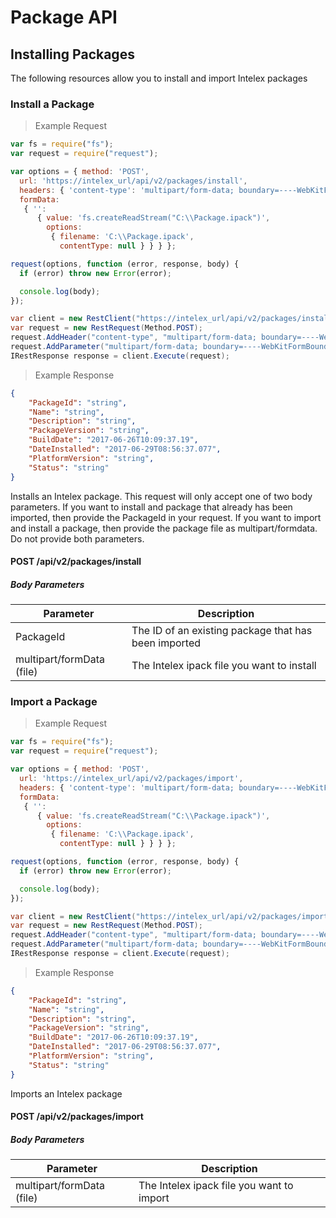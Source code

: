 # Package API

## Installing Packages

The following resources allow you to install and import Intelex packages

### Install a Package

> Example Request

```javascript
var fs = require("fs");
var request = require("request");

var options = { method: 'POST',
  url: 'https://intelex_url/api/v2/packages/install',
  headers: { 'content-type': 'multipart/form-data; boundary=----WebKitFormBoundary7MA4YWxkTrZu0gW' },
  formData: 
   { '': 
      { value: 'fs.createReadStream("C:\\Package.ipack")',
        options: 
         { filename: 'C:\\Package.ipack',
           contentType: null } } } };

request(options, function (error, response, body) {
  if (error) throw new Error(error);

  console.log(body);
});
```

```csharp
var client = new RestClient("https://intelex_url/api/v2/packages/install");
var request = new RestRequest(Method.POST);
request.AddHeader("content-type", "multipart/form-data; boundary=----WebKitFormBoundary7MA4YWxkTrZu0gW");
request.AddParameter("multipart/form-data; boundary=----WebKitFormBoundary7MA4YWxkTrZu0gW", "------WebKitFormBoundary7MA4YWxkTrZu0gW\r\nContent-Disposition: form-data; name=\"\"; filename=\"C:\\Package.ipack\"\r\nContent-Type: application/vnd.openxmlformats-officedocument.wordprocessingml.document\r\n\r\n\r\n------WebKitFormBoundary7MA4YWxkTrZu0gW--", ParameterType.RequestBody);
IRestResponse response = client.Execute(request);
```

> Example Response

```json
{
    "PackageId": "string",
    "Name": "string",
    "Description": "string",
    "PackageVersion": "string",
    "BuildDate": "2017-06-26T10:09:37.19",
    "DateInstalled": "2017-06-29T08:56:37.077",
    "PlatformVersion": "string",
    "Status": "string"
}
```

Installs an Intelex package. This request will only accept one of two body parameters. If you want to install and package that already has been imported, then provide the PackageId in your request. If you want to import and install a package, then provide the package file as multipart/formdata.  Do not provide both parameters.

#### POST /api/v2/packages/install

##### Body Parameters

Parameter | Description
--------- | --------- 
PackageId | The ID of an existing package that has been imported
multipart/formData (file) | The Intelex ipack file you want to install


### Import a Package

> Example Request

```javascript
var fs = require("fs");
var request = require("request");

var options = { method: 'POST',
  url: 'https://intelex_url/api/v2/packages/import',
  headers: { 'content-type': 'multipart/form-data; boundary=----WebKitFormBoundary7MA4YWxkTrZu0gW' },
  formData: 
   { '': 
      { value: 'fs.createReadStream("C:\\Package.ipack")',
        options: 
         { filename: 'C:\\Package.ipack',
           contentType: null } } } };

request(options, function (error, response, body) {
  if (error) throw new Error(error);

  console.log(body);
});
```

```csharp
var client = new RestClient("https://intelex_url/api/v2/packages/import");
var request = new RestRequest(Method.POST);
request.AddHeader("content-type", "multipart/form-data; boundary=----WebKitFormBoundary7MA4YWxkTrZu0gW");
request.AddParameter("multipart/form-data; boundary=----WebKitFormBoundary7MA4YWxkTrZu0gW", "------WebKitFormBoundary7MA4YWxkTrZu0gW\r\nContent-Disposition: form-data; name=\"\"; filename=\"C:\\Package.ipack\"\r\nContent-Type: application/vnd.openxmlformats-officedocument.wordprocessingml.document\r\n\r\n\r\n------WebKitFormBoundary7MA4YWxkTrZu0gW--", ParameterType.RequestBody);
IRestResponse response = client.Execute(request);
```

> Example Response

```json
{
    "PackageId": "string",
    "Name": "string",
    "Description": "string",
    "PackageVersion": "string",
    "BuildDate": "2017-06-26T10:09:37.19",
    "DateInstalled": "2017-06-29T08:56:37.077",
    "PlatformVersion": "string",
    "Status": "string"
}
```

Imports an Intelex package

#### POST /api/v2/packages/import

##### Body Parameters

Parameter | Description
--------- | --------- 
multipart/formData (file) | The Intelex ipack file you want to import